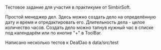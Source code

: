 Тестовое задание для участия в практикуме от SimbirSoft.

Простой менеджер дел. Здесь можно создать дело на определённую дату и время и отредактировать его. Длительность дела - целое количество часов. Создать дело можно тапнув нужный час в списке под календарём или по кнопке "+" в ToolBar.

Написано несколько тестов к DealDao в data/src/test
